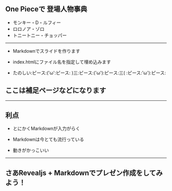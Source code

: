 ## One Pieceで 登場人物事典
* モンキー・D・ルフィー
*  ロロノア・ゾロ
* トニートニー・チョッパー


---
>>>

* Markdownでスライドを作ります

* index.htmlにファイル名を指定して埋め込みます

* たのしい:ピース:('ω':ピース: )三:ピース:('ω'):ピース:三( :ピース:'ω'):ピース:

>>>

## ここは補足ページなどになります

---

## 利点

* とにかくMarkdownが入力がらく
 * Markdownは今とても流行っている

* 動きがかっこいい

---

## さあRevealjs + Markdownでプレゼン作成をしてみよう！